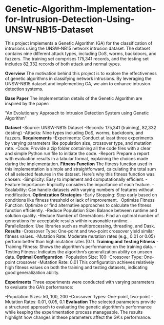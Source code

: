 # Genetic-Algorithm-Implementation-for-Intrusion-Detection-Using-UNSW-NB15-Dataset
This project implements a Genetic Algorithm (GA) for the classification of intrusions using the UNSW-NB15 network intrusion dataset. The dataset contains nine different attack types, including DoS, worms, backdoors, and fuzzers. The training set comprises 175,341 records, and the testing set includes 82,332 records of both attack and normal types.

**Overview**
The motivation behind this project is to explore the effectiveness of genetic algorithms in classifying network intrusions. By leveraging the UNSW-NB15 dataset and implementing GA, we aim to enhance intrusion detection systems.

**Base Paper**
The implementation details of the Genetic Algorithm are inspired by the paper:

"An Evolutionary Approach to Intrusion Detection System using Genetic Algorithm"

**Dataset**
-Source: UNSW-NB15 Dataset
-Records: 175,341 (training), 82,332 (testing)
-Attacks: Nine types including DoS, worms, backdoors, and fuzzers.
**Requirements**
-Experiments: Conduct at least three experiments by varying parameters like population size, crossover type, and mutation rate.
-Code: Provide a zip folder containing all the code files with a clear and simple Python run file to initiate the code.
-Report: Prepare a report with evaluation results in a tabular format, explaining the choices made during the implementation.
**Fitness Function**
The fitness function used in this implementation is simple and straightforward, calculating the total sum of all selected features in the dataset. Here’s why this fitness function was chosen:
-Simplicity: Easy to implement and computationally efficient.
-Feature Importance: Implicitly considers the importance of each feature.
-Scalability: Can handle datasets with varying numbers of features without modification.
**Optimization Strategies**
-Early Stopping: Stop early based on conditions like fitness threshold or lack of improvement.
-Optimize Fitness Function: Optimize or find alternative approaches to calculate the fitness function efficiently.
-Reduce Population Size: Balance between runtime and solution quality.
-Reduce Number of Generations: Find an optimal number of generations for acceptable results within reasonable runtime.
-Parallelization: Use libraries such as multiprocessing, threading, and Dask.
**Results**
-Crossover Type: One-point and two-point crossover yield similar fitness values.
-Mutation Rate: Moderate mutation rates (e.g., 0.01 or 0.05) perform better than high mutation rates (0.1).
**Training and Testing Fitness**
-Training Fitness: Shows the algorithm's performance on the training data.
-Testing Fitness: Indicates the algorithm’s generalization ability on unseen data.
**Optimal Configuration**
-Population Size: 100
-Crossover Type: One-point crossover
-Mutation Rate: 0.01
This configuration achieves relatively high fitness values on both the training and testing datasets, indicating good generalization ability.

**Experiments**
Three experiments were conducted with varying parameters to evaluate the GA’s performance:

-Population Sizes: 50, 100, 200
-Crossover Types: One-point, two-point
-Mutation Rates: 0.01, 0.05, 0.1
**Evaluation**
The selected parameters provide a structured approach to evaluating the genetic algorithm's performance while keeping the experimentation process manageable. The results highlight how changes in these parameters affect the GA's performance.
